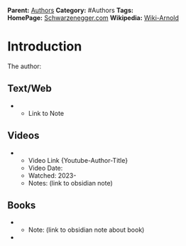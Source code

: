 **Parent:** [Authors](./Authors.md)
**Category:** #Authors
**Tags:**  
**HomePage:** [Schwarzenegger.com](https://www.schwarzenegger.com/)
**Wikipedia:** [Wiki-Arnold](https://en.wikipedia.org/wiki/Arnold_Schwarzenegger)
# Introduction 
The author:

## Text/Web
* * Link to Note

## Videos 
* *  Video Link  {Youtube-Author-Title}
	* Video Date: 
	* Watched: 2023-
	* Notes:  (link to obsidian note)

## Books
 *  * Note:  (link to obsidian note about book)
 * 
